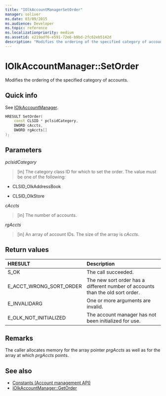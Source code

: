 ```yaml
---
title: "IOlkAccountManagerSetOrder"
manager: soliver
ms.date: 03/09/2015
ms.audience: Developer
ms.topic: reference
ms.localizationpriority: medium
ms.assetid: e219adf6-e591-72e6-b9bd-2fc62eb5142d
description: "Modifies the ordering of the specified category of accounts."
---
```


# IOlkAccountManager::SetOrder

Modifies the ordering of the specified category of accounts.
  
## Quick info

See [IOlkAccountManager](iolkaccountmanager.md).
  
```cpp
HRESULT SetOrder(
    const CLSID * pclsidCategory,
    DWORD cAccts,
    DWORD rgAccts[]
);

```

## Parameters

_pclsidCategory_
  
> [in] The category class ID for which to set the order. The value must be one of the following:
    
   - CLSID_OlkAddressBook
    
   - CLSID_OlkStore
    
_cAccts_
  
> [in] The number of accounts.
    
_rgAccts_
  
> [in] An array of account IDs. The size of the array is  _cAccts_.
    
## Return values

|**HRESULT**|**Description**|
|:-----|:-----|
|S_OK  <br/> |The call succeeded. |
|E_ACCT_WRONG_SORT_ORDER  <br/> |The new sort order has a different number of accounts than the old sort order. |
|E_INVALIDARG  <br/> |One or more arguments are invalid. |
|E_OLK_NOT_INITIALIZED  <br/> |The account manager has not been initialized for use. |
   
## Remarks

The caller allocates memory for the array pointer  _prgAccts_ as well as for the array at which  _prgAccts_ points. 
  
## See also

- [Constants (Account management API)](constants-account-management-api.md)  
- [IOlkAccountManager::GetOrder](iolkaccountmanager-getorder.md)

